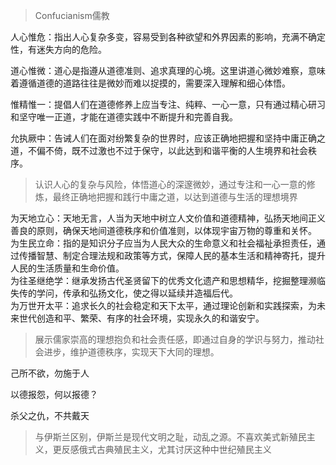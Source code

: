 >Confucianism儒教

人心惟危：指出人心复杂多变，容易受到各种欲望和外界因素的影响，充满不确定性，有迷失方向的危险。

道心惟微：道心是指遵从道德准则、追求真理的心境。这里讲道心微妙难察，意味着遵循道德的道路往往是微妙而难以捉摸的，需要深入理解和细心体悟。

惟精惟一：提倡人们在道德修养上应当专注、纯粹、一心一意，只有通过精心研习和坚守唯一正道，才能在道德实践中不断提升和完善自我。 

允执厥中：告诫人们在面对纷繁复杂的世界时，应该正确地把握和坚持中庸正确之道，不偏不倚，既不过激也不过于保守，以此达到和谐平衡的人生境界和社会秩序。  
>认识人心的复杂与风险，体悟道心的深邃微妙，通过专注和一心一意的修炼，最终正确地把握和践行中庸之道，以达到道德与生活的理想境界

为天地立心：天地无言，人当为天地中树立人文价值和道德精神，弘扬天地间正义善良的原则，确保天地间道德秩序和价值准则，以体现宇宙万物的尊重和关怀。  
为生民立命：指的是知识分子应当为人民大众的生命意义和社会福祉承担责任，通过传播智慧、制定合理法规和政策等方式，保障人民的基本生活和精神寄托，提升人民的生活质量和生命价值。  
为往圣继绝学：继承发扬古代圣贤留下的优秀文化遗产和思想精华，挖掘整理濒临失传的学问，传承和弘扬文化，使之得以延续并造福后代。  
为万世开太平：追求长久的社会稳定和天下太平，通过理论创新和实践探索，为未来世代创造和平、繁荣、有序的社会环境，实现永久的和谐安宁。  
>展示儒家崇高的理想抱负和社会责任感，即通过自身的学识与努力，推动社会进步，维护道德秩序，实现天下大同的理想。


己所不欲，勿施于人  


以德报怨，何以报德？

杀父之仇，不共戴天

>与伊斯兰区别，伊斯兰是现代文明之耻，动乱之源。不喜欢美式新殖民主义，更反感俄式古典殖民主义，尤其讨厌这种中世纪殖民主义